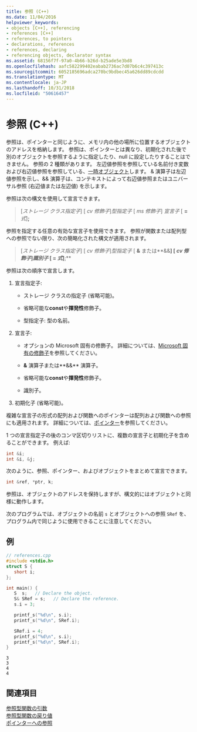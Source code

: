 ```yaml
---
title: 参照 (C++)
ms.date: 11/04/2016
helpviewer_keywords:
- objects [C++], referencing
- references [C++]
- references, to pointers
- declarations, references
- references, declaring
- referencing objects, declarator syntax
ms.assetid: 68156f7f-97a0-4b66-b26d-b25ade5e3bd8
ms.openlocfilehash: aafc582299402eabab2736ac7d07b6c4c397413c
ms.sourcegitcommit: 6052185696adca270bc9bdbec45a626dd89cdcdd
ms.translationtype: MT
ms.contentlocale: ja-JP
ms.lasthandoff: 10/31/2018
ms.locfileid: "50616457"
---
```

# <a name="references-c"></a>参照 (C++)

参照は、ポインターと同じように、メモリ内の他の場所に位置するオブジェクトのアドレスを格納します。 参照は、ポインターとは異なり、初期化された後で別のオブジェクトを参照するように指定したり、null に設定したりすることはできません。 参照の 2 種類があります。 左辺値参照を参照している名前付き変数および右辺値参照を参照している、[一時オブジェクト](../cpp/temporary-objects.md)します。 & 演算子は左辺値参照を示し、&& 演算子は、コンテキストによって右辺値参照またはユニバーサル参照 (右辺値または左辺値) を示します。

参照は次の構文を使用して宣言できます。

> \[*ストレージ クラス指定子*] \[ *cv 修飾子*]*型指定子* \[ *ms 修飾子*] *宣言子* \[ **=** *式*]**;**

参照を指定する任意の有効な宣言子を使用できます。 参照が関数または配列型への参照でない限り、次の簡略化された構文が適用されます。

> \[*ストレージ クラス指定子*] \[ *cv 修飾子*]*型指定子* \[ **&** または**&&**] \[ *cv 修飾子*]*識別子* \[ **=** *式*]**;**

参照は次の順序で宣言します。

1. 宣言指定子:

   - ストレージ クラスの指定子 (省略可能)。

   - 省略可能な**const**や**揮発性**修飾子。

   - 型指定子: 型の名前。

1. 宣言子: 

   - オプションの Microsoft 固有の修飾子。 詳細については、[Microsoft 固有の修飾子](../cpp/microsoft-specific-modifiers.md)を参照してください。

   - **&** 演算子または**&&** 演算子。

   - 省略可能な**const**や**揮発性**修飾子。

   - 識別子。

1. 初期化子 (省略可能)。

複雑な宣言子の形式の配列および関数へのポインターは配列および関数への参照にも適用されます。 詳細については、[ポインター](../cpp/pointers-cpp.md)を参照してください。

1 つの宣言指定子の後のコンマ区切りリストに、複数の宣言子と初期化子を含めることができます。 例えば:

```cpp
int &i;
int &i, &j;
```

次のように、参照、ポインター、およびオブジェクトをまとめて宣言できます。

```cpp
int &ref, *ptr, k;
```

参照は、オブジェクトのアドレスを保持しますが、構文的にはオブジェクトと同様に動作します。

次のプログラムでは、オブジェクトの名前 `s` とオブジェクトへの参照 `SRef` を、プログラム内で同じように使用できることに注意してください。

## <a name="example"></a>例

```cpp
// references.cpp
#include <stdio.h>
struct S {
   short i;
};

int main() {
   S  s;   // Declare the object.
   S& SRef = s;   // Declare the reference.
   s.i = 3;

   printf_s("%d\n", s.i);
   printf_s("%d\n", SRef.i);

   SRef.i = 4;
   printf_s("%d\n", s.i);
   printf_s("%d\n", SRef.i);
}
```

```Output
3
3
4
4
```

## <a name="see-also"></a>関連項目

[参照型関数の引数](../cpp/reference-type-function-arguments.md)<br/>
[参照型関数の戻り値](../cpp/reference-type-function-returns.md)<br/>
[ポインターへの参照](../cpp/references-to-pointers.md)
